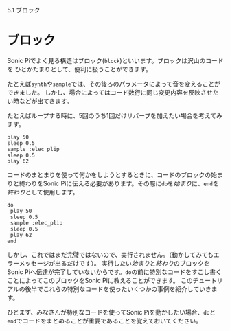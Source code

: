 5.1 ブロック

# ブロック

Sonic Piでよく見る構造はブロック(`block`)といいます。ブロックは沢山のコードを
ひとかたまりとして、便利に扱うことができます。

たとえば`synth`や`sample`では、その後ろのパラメータによって音を変えることができました。
しかし、場合によってはコード数行に同じ変更内容を反映させたい時などが出てきます。

たとえばループする時に、5回のうち1回だけリバーブを加えたい場合を考えてみます。

```
play 50
sleep 0.5
sample :elec_plip
sleep 0.5
play 62
```

コードのまとまりを使って何かをしようとするときに、コードのブロックの始まりと終わりをSonic Piに伝える必要があります。その際に`do`を*始まり*に、`end`を*終わり*として使用します。

```
do
 play 50
 sleep 0.5
 sample :elec_plip
 sleep 0.5
 play 62
end
```

しかし、これではまだ完璧ではないので、実行されません。（動かしてみてもエラーメッセージが出るだけです）。
実行したい*始まり*と*終わり*のブロックをSonic Piへ伝達が完了していないからです。`do`の前に特別なコードをすこし書くことによってこのブロックをSonic Piに教えることができます。
このチュートリアルの後半でこれらの特別なコードを使ったいくつかの事例を紹介していきます。

ひとまず、みなさんが特別なコードを使ってSonic Piを動かしたい場合、`do`と`end`でコードをまとめることが重要であることを覚えておいてください。

